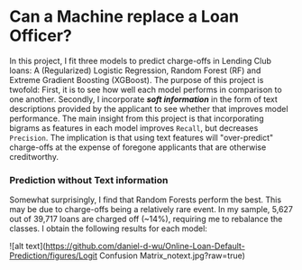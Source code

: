 # Can a Machine replace a Loan Officer?

In this project, I fit three models to predict charge-offs in Lending Club loans: A (Regularized) Logistic Regression, Random Forest (RF) and Extreme Gradient Boosting (XGBoost). The purpose of this project is twofold: First, it is to see how well each model performs in comparison to one another. Secondly, I incorporate <b><i>soft information</i></b> in the form of text descriptions provided by the applicant to see whether that improves model performance. The main insight from this project is that incorporating bigrams as features in each model improves ``Recall``, but decreases ``Precision``. The implication is that using text features will "over-predict" charge-offs at the expense of foregone applicants that are otherwise creditworthy.    
 
 ### Prediction without Text information
  
  Somewhat surprisingly, I find that Random Forests perform the best. This may be due to charge-offs being a relatively rare event. In my sample, 5,627 out of 39,717 loans are charged off (~14%), requiring me to rebalance the classes. I obtain the following results for each model:
  
  
  ![alt text](https://github.com/daniel-d-wu/Online-Loan-Default-Prediction/figures/Logit Confusion Matrix_notext.jpg?raw=true)

  
  
  
  
  
  
  
  
  
  
  

  
  
  
